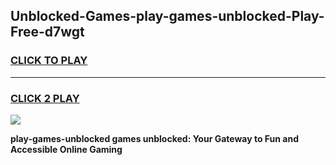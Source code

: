 
## Unblocked-Games-play-games-unblocked-Play-Free-d7wgt
<h3>
<a href="https://premium76.site?title=play-games-unblocked&ref=21A">CLICK TO PLAY</a></h3>
<hr>

<h3>
<a href="https://premium76.site?title=play-games-unblocked&ref=21A">CLICK 2 PLAY</a>
  
</h3>

<a href="https://premium76.site?title=play-games-unblocked&ref=21A"><img src="https://clearcache.store/games.png"></a>


**play-games-unblocked games unblocked: Your Gateway to Fun and Accessible Online Gaming**
